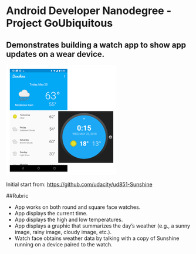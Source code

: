 [//]: # (Image References)

[image1]: ./images/Sunshine.png "Sunshine Screenshot"

# Android Developer Nanodegree - Project GoUbiquitous
## Demonstrates building a watch app to show app updates on a wear device.

![Sunshine Screenshot][image1]

Initial start from: https://github.com/udacity/ud851-Sunshine

##Rubric
* App works on both round and square face watches.
* App displays the current time.
* App displays the high and low temperatures.
* App displays a graphic that summarizes the day’s weather (e.g., a sunny image, rainy image, cloudy image, etc.).
* Watch face obtains weather data by talking with a copy of Sunshine running on a device paired to the watch.
